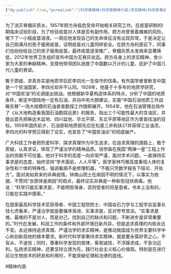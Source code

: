 ```yaml
---
{"dg-publish":true,"permalink":"/科学家精神/科学家精神介绍/求实精神/科学家事迹/","dgPassFrontmatter":true,"noteIcon":"","created":"2024-06-12T14:57:26.038+08:00","updated":"2024-06-14T22:31:55.912+08:00"}
---
```



为了消灭脊髓灰质炎，1957年顾方舟临危受命开始相关研究工作。在疫苗研制的Ⅰ期临床试验阶段，为了检验疫苗对人体是否有副作用，顾方舟曾冒着瘫痪的风险，喝下了一小瓶疫苗溶液。一周后他发现自己的生命体征没有出现异常，于是决定让自己刚满月的孩子服用疫苗，证明疫苗对儿童同样安全。在顾方舟的感召下，同事们也纷纷给自己的孩子服用疫苗。最终疫苗逐渐推广，脊髓灰质炎发病率显著降低，2012年世界卫生组织宣布中国为无脊灰状态。顾方舟身上的求实精神、舍小家为大家的奉献精神，支撑他带领团队拯救了中国数以万计的儿童，庇护了中国几代儿童的脊梁。

敢于质疑、求真务实是地质学巨匠李四光一生恪守的信条。有外国学者曾断言中国是一个贫油国家，李四光却并不认同。1928年，他基于十多年的地质学研究，对“中国贫油”的论调提出挑战。他根据新华夏构造体系的特点，分析了中国的地质条件，断定中国陆地一定有石油，并向中央大胆建议，实施“中国石油地质工作战略东移”一场大规模的石油普查勘探工作随即展开。1954年，他在石油管理总局作了《从大地构造看我国石油勘探远景》的报告，指出三个可能性最大的含油区，并提出首先把柴达木盆地、四川盆地、华北平原、东北平原等地区作为普查找油的目标。1959年国庆前夕，石油部和地质部先后在松基三井和扶27井获得工业油流，李四光的科学预见得到了证实，也宣告了“中国贫油论”的彻底破产。

广大科技工作者把热爱科学、探求真理作为毕生追求，在追求真理的道路上，敢于质疑，认真求证，体现了严谨治学的精神品质。钱学森在我国“两弹一星”工程上作出的贡献不可估量。他对于科学的态度一向非常严谨，面对学术问题，一直保持实事求是的态度，始终坚持“学术面前，人人平等”。医学家林巧稚高度重视人体的复杂性和个体的特殊性，强调看病不是修理机器，“不能只凭数字报告下结论、开处方”。面对突如其来的非典疫情，钟南山院士在病因不明的情况下，以事实为依据，不赞同“衣原体是病因”的观点，最终证实非典是一种新型冠状病毒。他说：“科学只能实事求是，不能明哲保身，否则受害的将是患者。书本上没有的，只能在实践中摸索。”

在国家最高科学技术奖获得者、中国工程院院士、中国岩石力学与工程学会监事长钱七虎看来，严谨治学就是要循序渐进、实事求是，反对夸夸其谈。“实事求是难，最难的不是对人，而是对己，找到自己的缺点和问题，不断进步是非常重要的。”时代在发展，科技工作的条件和外部环境日新月异，但是追求真理的内核永远不变。永远保持追求真理、严谨治学的求实精神，是推动我国成为世界主要科学中心和创新高地的根本要求。新时代科学家秉持求实精神，就是要永葆好奇之心，不盲从、不迷信；同时，尊重科学发现的规律，客观诚信，不浮躁求成，不急功近利。弘扬求实精神，还要坚持立德为先，践行社会主义核心价值观。特别是在进行前沿生物技术的研发和利用时，不能突破伦理和法律的底线。

#精神内涵
